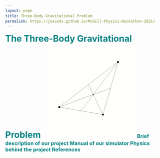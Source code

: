 ```yaml
---
layout: page
title: Three-Body Gravitational Problem
permalink: https://joaosds.github.io/McGill-Physics-Hackathon-2021/
---
```


<h1 style="color: #008080;display:inline">The Three-Body Gravitational Problem</h1>

<img src="/mcgill/3body.gif" alt="Loading" title="Loading" class="center" />


<h3 style="color: #008080;display:inline">Brief description of our project</h3>


<h3 style="color: #008080;display:inline">Manual of our simulator</h3>

<h3 style="color: #008080;display:inline">Physics behind the project</h3>


<h3 style="color: #008080;display:inline">References</h3>
